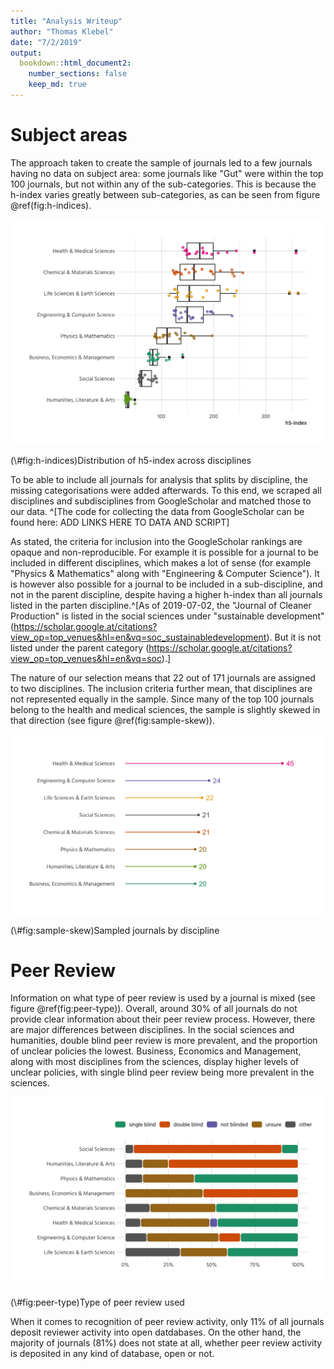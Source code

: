 ```yaml
---
title: "Analysis Writeup"
author: "Thomas Klebel"
date: "7/2/2019"
output: 
  bookdown::html_document2:
    number_sections: false
    keep_md: true
---
```






# Subject areas
The approach taken to create the sample of journals led to a few journals 
having no data on subject area: some journals like "Gut" were within the top
100 journals, but not within any of the sub-categories. This is because the
h-index varies greatly between sub-categories, as can be seen from figure 
\@ref(fig:h-indices).

<div class="figure">
<img src="12-analysis-writeup_files/figure-html/h-indices-1.png" alt="Distribution of h5-index across disciplines"  />
<p class="caption">(\#fig:h-indices)Distribution of h5-index across disciplines</p>
</div>

To be able to include all journals for analysis that splits by discipline, the
missing categorisations were added afterwards. To this end, we scraped all 
disciplines and subdisciplines from GoogleScholar and matched those to our data.
^[The code for collecting the data from GoogleScholar can be found here:
ADD LINKS HERE TO DATA AND SCRIPT]

As stated, the criteria for inclusion into the GoogleScholar rankings are opaque
and non-reproducible. For example it is possible for a journal to be included in
different disciplines, which makes a lot of sense
(for example "Physics & Mathematics" along with 
"Engineering & Computer Science"). It is however also possible for a journal to
be included in a sub-discipline, and not in the parent discipline, despite 
having a higher h-index than all journals listed in the parten discipline.^[As
of 2019-07-02, the "Journal of Cleaner Production" is listed in the social 
sciences under "sustainable development"
(https://scholar.google.at/citations?view_op=top_venues&hl=en&vq=soc_sustainabledevelopment). 
But it is not listed under the parent category 
(https://scholar.google.at/citations?view_op=top_venues&hl=en&vq=soc).]





The nature of our selection means that 
22 out of 171 journals are assigned to two
disciplines. The inclusion criteria further mean, that disciplines are not 
represented equally in the sample. Since many of the top 100 journals belong to 
the health and medical sciences, the sample is slightly skewed in that direction
(see figure \@ref(fig:sample-skew)).


<div class="figure">
<img src="12-analysis-writeup_files/figure-html/sample-skew-1.png" alt="Sampled journals by discipline"  />
<p class="caption">(\#fig:sample-skew)Sampled journals by discipline</p>
</div>


# Peer Review


Information on what type of peer review is used by a journal is mixed 
(see figure \@ref(fig:peer-type)).
Overall, around 30% of all journals do not provide clear information
about their peer review process. However, there are major differences between 
disciplines. In the social sciences and humanities, double blind peer review is
more prevalent, and the proportion of unclear policies the lowest. Business,
Economics and Management, along with most disciplines from the sciences, display
higher levels of unclear policies, with single blind peer review being more 
prevalent in the sciences.

<div class="figure">
<img src="12-analysis-writeup_files/figure-html/peer-type-1.png" alt="Type of peer review used"  />
<p class="caption">(\#fig:peer-type)Type of peer review used</p>
</div>




When it comes to recognition of peer review activity, only 11% of
all journals deposit reviewer activity into open datdabases. On the other hand,
the majority of journals (81%) does not state at all, whether peer 
review  activity is deposited in any kind of database, open or not. 




